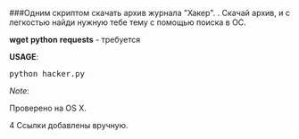 ###Одним скриптом скачать архив журналa "Хакер". .
Скачай архив, и с легкостью найди нужную тебе тему с помощью поиска в ОС.

**wget**  **python** **requests** - требуется

**USAGE**:

<pre>python hacker.py</pre>

*Note*:

Проверено на OS X.

4 Ссылки добавлены вручную.
